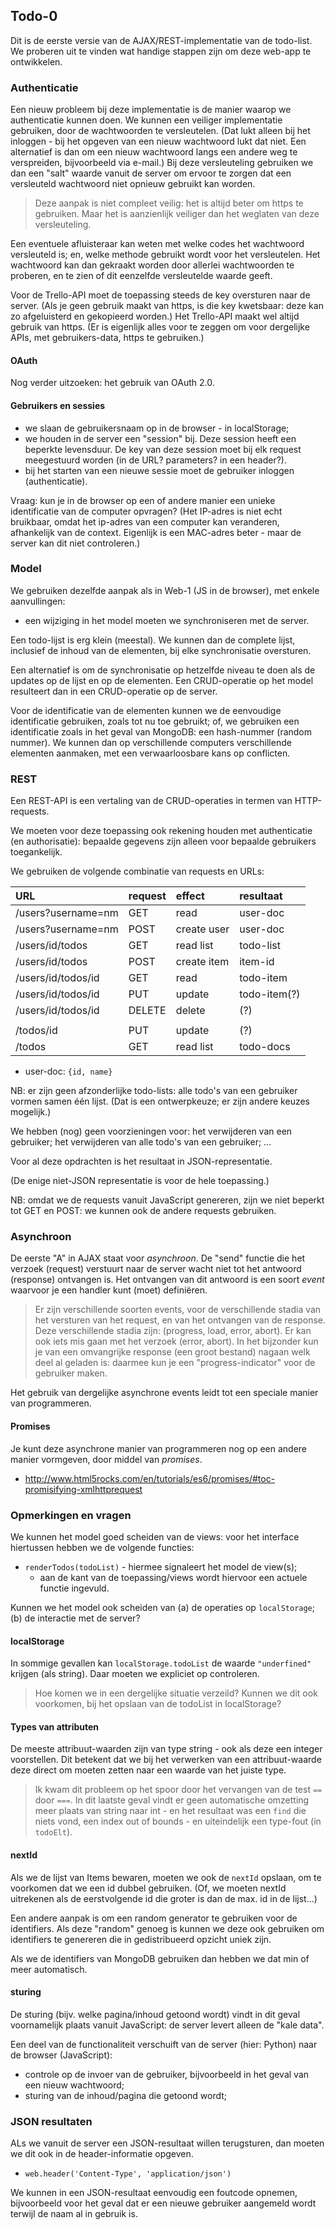 ## Todo-0

Dit is de eerste versie van de AJAX/REST-implementatie van de todo-list. We proberen uit te vinden wat handige stappen zijn om deze web-app te ontwikkelen.

### Authenticatie

Een nieuw probleem bij deze implementatie is de manier waarop we authenticatie kunnen doen. We kunnen een veiliger implementatie gebruiken, door de wachtwoorden te versleutelen. (Dat lukt alleen bij het inloggen - bij het opgeven van een nieuw wachtwoord lukt dat niet. Een alternatief is dan om een nieuw wachtwoord langs een andere weg te verspreiden, bijvoorbeeld via e-mail.) Bij deze versleuteling gebruiken we dan een "salt" waarde vanuit de server om ervoor te zorgen dat een versleuteld wachtwoord niet opnieuw gebruikt kan worden.

> Deze aanpak is niet compleet veilig: het is altijd beter om https te gebruiken. Maar het is aanzienlijk veiliger dan het weglaten van deze versleuteling.

Een eventuele afluisteraar kan weten met welke codes het wachtwoord versleuteld is; en, welke methode gebruikt wordt voor het versleutelen. Het wachtwoord kan dan gekraakt worden door allerlei wachtwoorden te proberen, en te zien of dit eenzelfde versleutelde waarde geeft. 

Voor de Trello-API moet de toepassing steeds de key oversturen naar de server. (Als je geen gebruik maakt van https, is die key kwetsbaar: deze kan zo afgeluisterd en gekopieerd worden.) Het Trello-API maakt wel altijd gebruik van https. (Er is eigenlijk alles voor te zeggen om voor dergelijke APIs, met gebruikers-data, https te gebruiken.)

#### OAuth

Nog verder uitzoeken: het gebruik van OAuth 2.0.

#### Gebruikers en sessies

* we slaan de gebruikersnaam op in de browser - in localStorage;
* we houden in de server een "session" bij. Deze session heeft een beperkte levensduur. De key van deze session moet bij elk request meegestuurd worden (in de URL? parameters? in een header?).
* bij het starten van een nieuwe sessie moet de gebruiker inloggen (authenticatie).

Vraag: kun je in de browser op een of andere manier een unieke identificatie van de computer opvragen? (Het IP-adres is niet echt bruikbaar, omdat het ip-adres van een computer kan veranderen, afhankelijk van de context. Eigenlijk is een MAC-adres beter - maar de server kan dit niet controleren.)

### Model

We gebruiken dezelfde aanpak als in Web-1 (JS in de browser), met enkele aanvullingen:

* een wijziging in het model moeten we synchroniseren met de server.

Een todo-lijst is erg klein (meestal). We kunnen dan de complete lijst, inclusief de inhoud van de elementen, bij elke synchronisatie oversturen.

Een alternatief is om de synchronisatie op hetzelfde niveau te doen als de updates op de lijst en op de elementen. Een CRUD-operatie op het model resulteert dan in een CRUD-operatie op de server.

Voor de identificatie van de elementen kunnen we de eenvoudige identificatie gebruiken, zoals tot nu toe gebruikt; of, we gebruiken een identificatie zoals in het geval van MongoDB: een hash-nummer (random nummer). We kunnen dan op verschillende computers verschillende elementen aanmaken, met een verwaarloosbare kans op conflicten.

### REST

Een REST-API is een vertaling van de CRUD-operaties in termen van HTTP-requests.

We moeten voor deze toepassing ook rekening houden met authenticatie (en authorisatie): bepaalde gegevens zijn alleen voor bepaalde gebruikers toegankelijk.

We gebruiken de volgende combinatie van requests en URLs:

| URL                | request | effect      | resultaat    |
| :---               | :---    | :---        | :---         |
| /users?username=nm | GET     | read        | user-doc     |
| /users?username=nm | POST    | create user | user-doc     |
| /users/id/todos    | GET     | read list   | todo-list    |
| /users/id/todos    | POST    | create item | item-id      |
| /users/id/todos/id | GET     | read        | todo-item    |
| /users/id/todos/id | PUT     | update      | todo-item(?) |
| /users/id/todos/id | DELETE  | delete      | (?)          |
| | | | |
| /todos/id          | PUT     | update      | (?)          |
| /todos             | GET     | read list   | todo-docs |

* user-doc: `{id, name}`

NB: er zijn geen afzonderlijke todo-lists: alle todo's van een gebruiker vormen samen één lijst. (Dat is een ontwerpkeuze; er zijn andere keuzes mogelijk.)

We hebben (nog) geen voorzieningen voor: het verwijderen van een gebruiker; het verwijderen van alle todo's van een gebruiker; ...



Voor al deze opdrachten is het resultaat in JSON-representatie.

(De enige niet-JSON representatie is voor de hele toepassing.)

NB: omdat we de requests vanuit JavaScript genereren, zijn we niet beperkt tot GET en POST: we kunnen ook de andere requests gebruiken.

### Asynchroon

De eerste "A" in AJAX staat voor *asynchroon*. De "send" functie die het verzoek (request) verstuurt naar de server wacht niet tot het antwoord (response) ontvangen is. Het ontvangen van dit antwoord is een soort *event* waarvoor je een handler kunt (moet) definiëren. 

> Er zijn verschillende soorten events, voor de verschillende stadia van het versturen van het request, en van het ontvangen van de response. Deze verschillende stadia zijn: (progress, load, error, abort). Er kan ook iets mis gaan met het verzoek (error, abort). In het bijzonder kun je van een omvangrijke response (een groot bestand) nagaan welk deel al geladen is: daarmee kun je een "progress-indicator" voor de gebruiker maken.

Het gebruik van dergelijke asynchrone events leidt tot een speciale manier van programmeren.

#### Promises

Je kunt deze asynchrone manier van programmeren nog op een andere manier vormgeven, door middel van *promises*.

* http://www.html5rocks.com/en/tutorials/es6/promises/#toc-promisifying-xmlhttprequest


### Opmerkingen en vragen

We kunnen het model goed scheiden van de views: voor het interface hiertussen hebben we de volgende functies:

* `renderTodos(todoList)` - hiermee signaleert het model de view(s);
    * aan de kant van de toepassing/views wordt hiervoor een actuele functie ingevuld.

Kunnen we het model ook scheiden van (a) de operaties op `localStorage`; (b) de interactie met de server?

#### localStorage

In sommige gevallen kan `localStorage.todoList` de waarde `"underfined"` krijgen (als string). Daar moeten we expliciet op controleren.

> Hoe komen we in een dergelijke situatie verzeild? Kunnen we dit ook voorkomen, bij het opslaan van de todoList in localStorage?

#### Types van attributen

De meeste attribuut-waarden zijn van type string - ook als deze een integer voorstellen. Dit betekent dat we bij het verwerken van een attribuut-waarde deze direct om moeten zetten naar een waarde van het juiste type.

> Ik kwam dit probleem op het spoor door het vervangen van de test `==` door `===`. In dit laatste geval vindt er geen automatische omzetting meer plaats van string naar int - en het resultaat was een `find` die niets vond, een index out of bounds - en uiteindelijk een type-fout (in `todoElt`).

#### nextId

Als we de lijst van Items bewaren, moeten we ook de `nextId` opslaan, om te voorkomen dat we een id dubbel gebruiken. (Of, we moeten nextId uitrekenen als de eerstvolgende id die groter is dan de max. id in de lijst...)

Een andere aanpak is om een random generator te gebruiken voor de identifiers. Als deze "random" genoeg is kunnen we deze ook gebruiken om identifiers te genereren die in gedistribueerd opzicht uniek zijn.

Als we de identifiers van MongoDB gebruiken dan hebben we dat min of meer automatisch.

#### sturing

De sturing (bijv. welke pagina/inhoud getoond wordt) vindt in dit geval voornamelijk plaats vanuit JavaScript: de server levert alleen de "kale data".

Een deel van de functionaliteit verschuift van de server (hier: Python) naar de browser (JavaScript):

* controle op de invoer van de gebruiker, bijvoorbeeld in het geval van een nieuw wachtwoord;
* sturing van de inhoud/pagina die getoond wordt;


### JSON resultaten

ALs we vanuit de server een JSON-resultaat willen terugsturen, dan moeten we dit ook in de header-informatie opgeven.

* `web.header('Content-Type', 'application/json')`

We kunnen in een JSON-resultaat eenvoudig een foutcode opnemen, bijvoorbeeld voor het geval dat er een nieuwe gebruiker aangemeld wordt terwijl de naam al in gebruik is.
